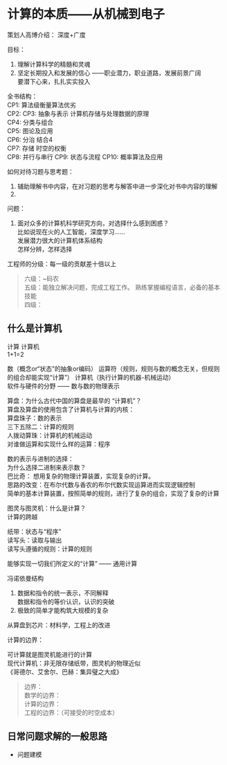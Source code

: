 # 计算的本质——从机械到电子

策划人高博介绍：
深度+广度

目标：  
1. 理解计算科学的精髓和灵魂  
2. 坚定长期投入和发展的信心 ——职业潜力，职业道路，发展前景广阔  
要潜下心来，扎扎实实投入  

全书结构：  
CP1: 算法级衡量算法优劣  
CP2: 
CP3: 抽象与表示 计算机存储与处理数据的原理  
CP4: 分类与组合  
CP5: 图论及应用  
CP6: 分治 结合4  
CP7: 存储 时空的权衡  
CP8: 并行与串行
CP9: 状态与流程 
CP10: 概率算法及应用

如何对待习题与思考题：  
1. 辅助理解书中内容，在对习题的思考与解答中进一步深化对书中内容的理解  
2. 

问题：  
1. 面对众多的计算机科学研究方向，对选择什么感到困惑？  
比如说现在火的人工智能，深度学习......  
发展潜力很大的计算机体系结构  
怎样分辨，怎样选择  


工程师的分级：每一级的贡献差十倍以上  
>六级：~码农  
五级：能独立解决问题，完成工程工作。 熟练掌握编程语言，必备的基本技能  
四级：

## 什么是计算机

计算 计算机  
1+1=2  

数（概念or“状态”的抽象or编码） 运算符（规则，规则与数的概念无关，但规则的组合却能实现“计算”） 计算机（执行计算的机器-机械运动）  
软件与硬件的分野 —— 数与数的物理表示  

算盘：为什么古代中国的算盘是最早的 “计算机”？  
算盘及算盘的使用包含了计算机与计算的内核：  
算盘珠子：数的表示  
三下五除二：计算的规则  
人拨动算珠：计算机的机械运动  
对谁做运算和实现什么样的运算：程序  

数的表示与进制的选择：  
为什么选择二进制来表示数？  
巴比奇： 想用复杂的物理计算装置，实现复杂的计算。  
思路的改变：在布尔代数与香农的布尔代数实现运算进而实现逻辑控制  
简单的基本计算装置，按照简单的规则，进行了复杂的组合，实现了复杂的计算


图灵与图灵机：什么是计算？  
计算的跨越  

纸带：状态与“程序”  
读写头：读取与输出  
读写头遵循的规则：计算的规则  

能够实现一切我们所定义的“计算” —— 通用计算 


冯诺依曼结构  
1. 数据和指令的统一表示，不同解释  
数据和指令的等价认识，认识的突破  
2. 极致的简单才能构筑大规模的复杂  

从算盘到芯片：材料学，工程上的改进  

计算的边界：  

可计算就是图灵机能进行的计算  
现代计算机：非无限存储纸带，图灵机的物理近似  
《哥德尔、艾舍尔、巴赫：集异璧之大成》  

>边界：  
数学的边界：  
计算的边界：  
工程的边界：（可接受的时空成本）  

## 日常问题求解的一般思路
- 问题建模
